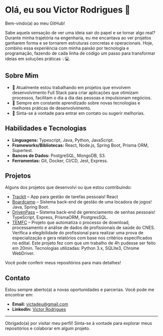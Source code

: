 # Olá, eu sou Victor Rodrigues 👋

Bem-vindo(a) ao meu GitHub!

Sabe aquela sensação de ver uma ideia sair do papel e se tornar algo real? Durante minha trajetória na engenharia, eu me encantava ao ver projetos ganharem forma e se tornarem estruturas concretas e operacionais.
Hoje, combino essa experiência com minha paixão por tecnologia e programação, fazendo de cada linha de código um passo para transformar ideias em soluções práticas 💡💻.

## Sobre Mim

- 🔭 Atualmente estou trabalhando em projetos que envolvem desenvolvimento Full Stack para criar aplicações que otimizam processos, facilitam o dia a dia das pessoas e impulsionam negócios.
- 🌱 Sempre em constante aprendizado sobre novas tecnologias e melhores práticas de desenvolvimento.
- 💬 Sinta-se à vontade para entrar em contato ou sugerir melhorias.

## Habilidades e Tecnologias

- **Linguagens:** Typescript, Java, Python, JavaScript.
- **Frameworks/Bibliotecas:** React, Node.js, Spring Boot, Prisma ORM, Supertest.
- **Bancos de Dados:** PostgreSQL, MongoDB, S3.
- **Ferramentas:** Git, Docker, CI/CD, Jest, Express.

## Projetos

Alguns dos projetos que desenvolvi ou que estou contribuindo:

- [TrackIt](https://github.com/victortsrodrigues/TrackIt) – App para gestão de tarefas pessoais! React
- [Boardcamp](https://github.com/victortsrodrigues/boardcamp-java) – Sistema back-end de gestão de uma locadora de jogos! Java, Spring Boot.
- [DrivenPass](https://github.com/victortsrodrigues/drivenpass) –  Sistema back-end de gerenciamento de senhas pessoais! TypeScript, Express, PrismaORM, PostgresSQL.
- [TEMFC](https://github.com/victortsrodrigues/TEMFC) – Projeto que automatiza o processo de download, processamento e análise de dados de profissionais de saúde do CNES. Verifica a elegibilidade do profissional para realizar uma prova de especialização e gera relatórios com base nos critérios especificados no edital. Este projeto fez com que um trabalho de 4h pudesse ser feito em 20min. Tecnologias utilizadas: Python 3.x, SQLite3, Chrome WebDriver.

Você pode conferir meus repositórios para mais detalhes!

## Contato

Estou sempre aberto(a) a novas oportunidades e parcerias. Você pode me encontrar em:

- **Email:** [victadeu@gmail.com](mailto:victadeu@gmail.com)
- **LinkedIn:** [Victor Rodrigues](https://www.linkedin.com/in/victortadeurodrigues)

---

Obrigado(a) por visitar meu perfil! Sinta-se à vontade para explorar meus repositórios e colaborar em algum projeto.
<!--
**victortsrodrigues/victortsrodrigues** is a ✨ _special_ ✨ repository because its `README.md` (this file) appears on your GitHub profile.

Here are some ideas to get you started:

- 🔭 I’m currently working on ...
- 🌱 I’m currently learning ...
- 👯 I’m looking to collaborate on ...
- 🤔 I’m looking for help with ...
- 💬 Ask me about ...
- 📫 How to reach me: ...
- 😄 Pronouns: ...
- ⚡ Fun fact: ...
-->
